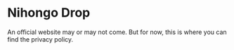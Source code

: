 # Nihongo Drop

An official website may or may not come. But for now, this is where you can find the privacy policy.
